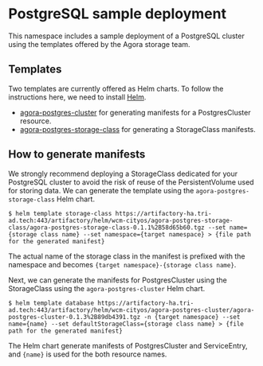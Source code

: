 # PostgreSQL sample deployment

This namespace includes a sample deployment of a PostgreSQL cluster using the templates offered by the Agora storage team.

## Templates

Two templates are currently offered as Helm charts. To follow the instructions here, we need to install [Helm](https://helm.sh/docs/intro/install/).

* [agora-postgres-cluster](/infrastructure/helm/agora-postgres-cluster) for generating manifests for a PostgresCluster resource.
* [agora-postgres-storage-class](/infrastructure/helm/agora-postgres-storage-class) for generating a StorageClass manifests.

## How to generate manifests

We strongly recommend deploying a StorageClass dedicated for your PostgreSQL cluster to avoid the risk of reuse of the PersistentVolume used for storing data. We can generate the template using the `agora-postgres-storage-class` Helm chart.

```
$ helm template storage-class https://artifactory-ha.tri-ad.tech:443/artifactory/helm/wcm-cityos/agora-postgres-storage-class/agora-postgres-storage-class-0.1.1%2B58d65b60.tgz --set name={storage class name} --set namespace={target namespace} > {file path for the generated manifest}
```

The actual name of the storage class in the manifest is prefixed with the namespace and becomes `{target namespace}-{storage class name}`.

Next, we can generate the manifests for PostgresCluster using the StorageClass using the `agora-postgres-cluster` Helm chart.

```
$ helm template database https://artifactory-ha.tri-ad.tech:443/artifactory/helm/wcm-cityos/agora-postgres-cluster/agora-postgres-cluster-0.1.3%2B89db4391.tgz -n {target namespace} --set name={name} --set defaultStorageClass={storage class name} > {file path for the generated manifest}
```

The Helm chart generate manifests of PostgresCluster and ServiceEntry, and `{name}` is used for the both resource names.
